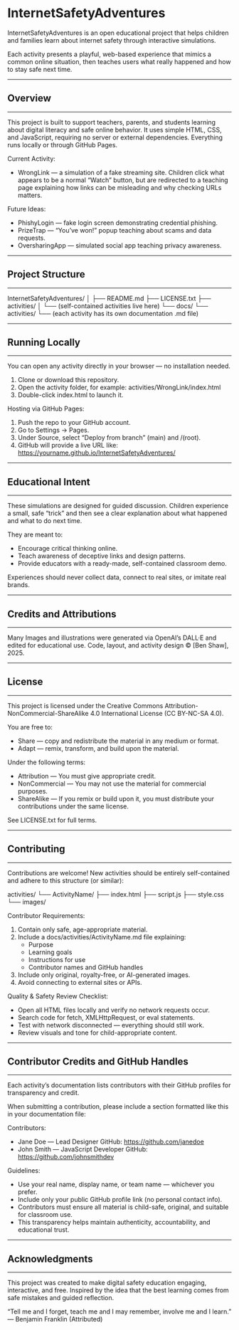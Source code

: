 # InternetSafetyAdventures

InternetSafetyAdventures is an open educational project that helps children and families learn about internet safety through interactive simulations.

Each activity presents a playful, web-based experience that mimics a common online situation, then teaches users what really happened and how to stay safe next time.

-------------------------------------------------------------------
## Overview
-------------------------------------------------------------------

This project is built to support teachers, parents, and students learning about digital literacy and safe online behavior.
It uses simple HTML, CSS, and JavaScript, requiring no server or external dependencies. Everything runs locally or through GitHub Pages.

Current Activity:
- WrongLink — a simulation of a fake streaming site.
  Children click what appears to be a normal “Watch” button, but are redirected to a teaching page explaining how links can be misleading and why checking URLs matters.

Future Ideas:
- PhishyLogin — fake login screen demonstrating credential phishing.
- PrizeTrap — “You’ve won!” popup teaching about scams and data requests.
- OversharingApp — simulated social app teaching privacy awareness.

-------------------------------------------------------------------
## Project Structure
-------------------------------------------------------------------

InternetSafetyAdventures/
│
├── README.md
├── LICENSE.txt
├── activities/
│   └── (self-contained activities live here)
└── docs/
    └── activities/
        └── (each activity has its own documentation .md file)

-------------------------------------------------------------------
## Running Locally
-------------------------------------------------------------------

You can open any activity directly in your browser — no installation needed.

1. Clone or download this repository.
2. Open the activity folder, for example:
   activities/WrongLink/index.html
3. Double-click index.html to launch it.

Hosting via GitHub Pages:
1. Push the repo to your GitHub account.
2. Go to Settings → Pages.
3. Under Source, select “Deploy from branch” (main) and /(root).
4. GitHub will provide a live URL like:
   https://yourname.github.io/InternetSafetyAdventures/

-------------------------------------------------------------------
## Educational Intent
-------------------------------------------------------------------

These simulations are designed for guided discussion.
Children experience a small, safe “trick” and then see a clear explanation about what happened and what to do next time.

They are meant to:
- Encourage critical thinking online.
- Teach awareness of deceptive links and design patterns.
- Provide educators with a ready-made, self-contained classroom demo.

Experiences should never collect data, connect to real sites, or imitate real brands.

-------------------------------------------------------------------
## Credits and Attributions
-------------------------------------------------------------------

Many Images and illustrations were generated via OpenAI’s DALL·E and edited for educational use.
Code, layout, and activity design © [Ben Shaw], 2025.

-------------------------------------------------------------------
## License
-------------------------------------------------------------------

This project is licensed under the
Creative Commons Attribution-NonCommercial-ShareAlike 4.0 International License (CC BY-NC-SA 4.0).

You are free to:
- Share — copy and redistribute the material in any medium or format.
- Adapt — remix, transform, and build upon the material.

Under the following terms:
- Attribution — You must give appropriate credit.
- NonCommercial — You may not use the material for commercial purposes.
- ShareAlike — If you remix or build upon it, you must distribute your contributions under the same license.

See LICENSE.txt for full terms.

-------------------------------------------------------------------
## Contributing
-------------------------------------------------------------------

Contributions are welcome! New activities should be entirely self-contained and adhere to this structure (or similar):

activities/
└── ActivityName/
    ├── index.html
    ├── script.js
    ├── style.css
    └── images/

Contributor Requirements:
1. Contain only safe, age-appropriate material.
2. Include a docs/activities/ActivityName.md file explaining:
   - Purpose
   - Learning goals
   - Instructions for use
   - Contributor names and GitHub handles
3. Include only original, royalty-free, or AI-generated images.
4. Avoid connecting to external sites or APIs.

Quality & Safety Review Checklist:
- Open all HTML files locally and verify no network requests occur.
- Search code for fetch, XMLHttpRequest, or eval statements.
- Test with network disconnected — everything should still work.
- Review visuals and tone for child-appropriate content.


-------------------------------------------------------------------
## Contributor Credits and GitHub Handles
-------------------------------------------------------------------

Each activity’s documentation lists contributors with their GitHub profiles for transparency and credit.

When submitting a contribution, please include a section formatted like this in your documentation file:

Contributors:
- Jane Doe — Lead Designer 
  GitHub: https://github.com/janedoe
- John Smith — JavaScript Developer 
  GitHub: https://github.com/johnsmithdev

Guidelines:
- Use your real name, display name, or team name — whichever you prefer.
- Include only your public GitHub profile link (no personal contact info).
- Contributors must ensure all material is child-safe, original, and suitable for classroom use.
- This transparency helps maintain authenticity, accountability, and educational trust.

-------------------------------------------------------------------
## Acknowledgments
-------------------------------------------------------------------

This project was created to make digital safety education engaging, interactive, and free.
Inspired by the idea that the best learning comes from safe mistakes and guided reflection.

“Tell me and I forget, teach me and I may remember, involve me and I learn.”
— Benjamin Franklin (Attributed)
